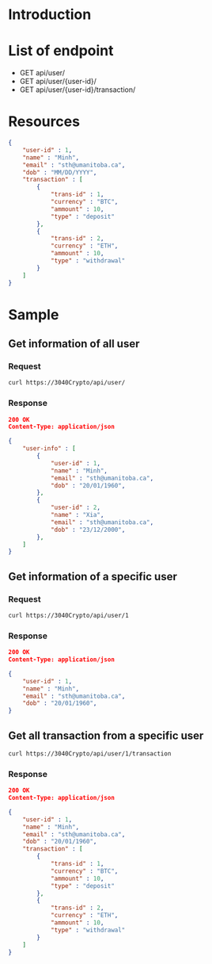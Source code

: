 # Introduction

# List of endpoint
- GET api/user/
- GET api/user/{user-id}/
- GET api/user/{user-id}/transaction/

# Resources

``` json
{
    "user-id" : 1,
    "name" : "Minh",
    "email" : "sth@umanitoba.ca",
    "dob" : "MM/DD/YYYY",
    "transaction" : [
        {
            "trans-id" : 1,
            "currency" : "BTC",
            "ammount" : 10,
            "type" : "deposit"
        },
        {
            "trans-id" : 2,
            "currency" : "ETH",
            "ammount" : 10,
            "type" : "withdrawal"
        }
    ]
}
```

# Sample

## Get information of all user

### Request

```bash
curl https://3040Crypto/api/user/
```

### Response

``` json
200 OK
Content-Type: application/json

{
    "user-info" : [
        {
            "user-id" : 1,
            "name" : "Minh",
            "email" : "sth@umanitoba.ca",
            "dob" : "20/01/1960",
        },
        {
            "user-id" : 2,
            "name" : "Xia",
            "email" : "sth@umanitoba.ca",
            "dob" : "23/12/2000",
        },
    ]
}
```

## Get information of a specific user

### Request

```bash
curl https://3040Crypto/api/user/1
```

### Response

``` json
200 OK
Content-Type: application/json

{
    "user-id" : 1,
    "name" : "Minh",
    "email" : "sth@umanitoba.ca",
    "dob" : "20/01/1960",
}
```

## Get all transaction from a specific user

``` bash
curl https://3040Crypto/api/user/1/transaction
```

### Response

``` json
200 OK
Content-Type: application/json

{
    "user-id" : 1,
    "name" : "Minh",
    "email" : "sth@umanitoba.ca",
    "dob" : "20/01/1960",
    "transaction" : [
        {
            "trans-id" : 1,
            "currency" : "BTC",
            "ammount" : 10,
            "type" : "deposit"
        },
        {
            "trans-id" : 2,
            "currency" : "ETH",
            "ammount" : 10,
            "type" : "withdrawal"
        }
    ]
}
```